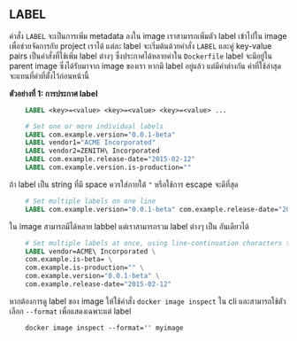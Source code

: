 ## LABEL

คำสั่ง `LABEL` จะเป็นการเพิ่ม metadata ลงใน image เราสามารถเพิ่มตัว label เข้าไปใน image เพื่อช่วยจัดการกับ project เราได้ แต่ละ label 
จะเริ่มต้นด้วยคำสั่ง `LABEL` และคู่ key-value pairs เป็นคำสั่งที่ใช้เพิ่ม label ต่างๆ ซึ่งประกาศได้หลายค่าใน `Dockerfile` label จะมีอยู่ใน
parent image ซึ่งได้รับมาจาก image ของเรา หากมี label อยู่แล้ว แต่มีค่าต่างกัน ค่าที่ใช้ล่าสุดจะแทนที่ค่าที่ตั้งไว้ก่อนหน้านี้

**ตัวอย่างที่ 1: การประกาศ label**
```dockerfile
    LABEL <key>=<value> <key>=<value> <key>=<value> ...
```

```dockerfile
    # Set one or more individual labels
    LABEL com.example.version="0.0.1-beta"
    LABEL vendor1="ACME Incorporated"
    LABEL vendor2=ZENITH\ Incorporated
    LABEL com.example.release-date="2015-02-12"
    LABEL com.example.version.is-production=""
```
ถ้า label เป็น string ที่มี space ควรใส่ภายใต้ `"` หรือใช้การ escape จะดีที่สุด 

```dockerfile
    # Set multiple labels on one line
    LABEL com.example.version="0.0.1-beta" com.example.release-date="2015-02-12"
```
ใน image สามารถมีได้หลาย labbel แต่เราสามารถรวม label ต่างๆ เป็น อันเดียวได้ 
```dockerfile
    # Set multiple labels at once, using line-continuation characters to break long lines
    LABEL vendor=ACME\ Incorporated \
    com.example.is-beta= \
    com.example.is-production="" \
    com.example.version="0.0.1-beta" \
    com.example.release-date="2015-02-12"
```
หากต้องการดู label ของ image ให้ใช้คำสั่ง `docker image inspect` ใน cli และสามารถใช้ตัวเลือก `--format` เพื่อแสดงเฉพาะแต่ label
```
    docker image inspect --format='' myimage
```
